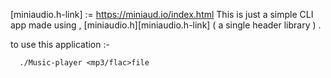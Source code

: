 [miniaudio.h-link] := https://miniaud.io/index.html
This is just a simple CLI app made using , [miniaudio.h][miniaudio.h-link] ( a single header library ) .

to use this application :-

```
  ./Music-player <mp3/flac>file
```
